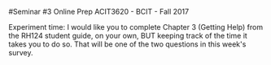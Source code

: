 #Seminar #3 Online Prep
ACIT3620 - BCIT - Fall 2017

Experiment time: I would like you to complete Chapter 3 (Getting Help)
from the RH124 student guide, on your own, BUT keeping track of the time
it takes you to do so. That will be one of the two questions in this
week's survey.
